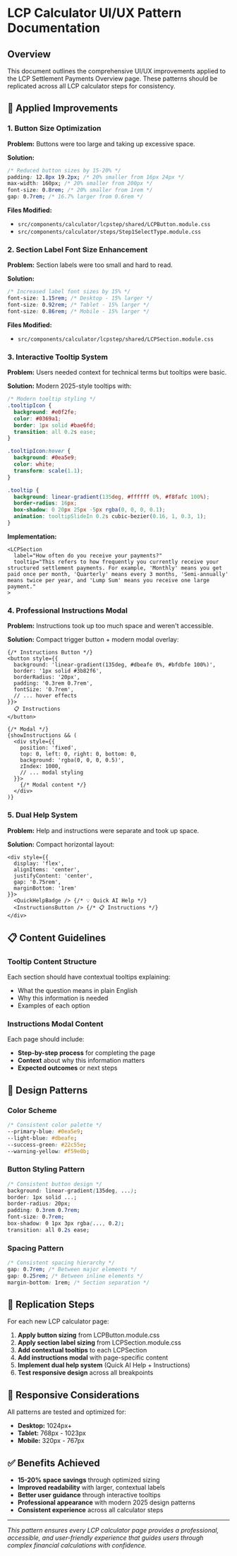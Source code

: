 # LCP Calculator UI/UX Pattern Documentation

## Overview
This document outlines the comprehensive UI/UX improvements applied to the LCP Settlement Payments Overview page. These patterns should be replicated across all LCP calculator steps for consistency.

## 🎯 Applied Improvements

### 1. Button Size Optimization
**Problem:** Buttons were too large and taking up excessive space.

**Solution:**
```css
/* Reduced button sizes by 15-20% */
padding: 12.8px 19.2px; /* 20% smaller from 16px 24px */
max-width: 160px; /* 20% smaller from 200px */
font-size: 0.8rem; /* 20% smaller from 1rem */
gap: 0.7rem; /* 16.7% larger from 0.6rem */
```

**Files Modified:**
- `src/components/calculator/lcpstep/shared/LCPButton.module.css`
- `src/components/calculator/steps/Step1SelectType.module.css`

### 2. Section Label Font Size Enhancement
**Problem:** Section labels were too small and hard to read.

**Solution:**
```css
/* Increased label font sizes by 15% */
font-size: 1.15rem; /* Desktop - 15% larger */
font-size: 0.92rem; /* Tablet - 15% larger */
font-size: 0.86rem; /* Mobile - 15% larger */
```

**Files Modified:**
- `src/components/calculator/lcpstep/shared/LCPSection.module.css`

### 3. Interactive Tooltip System
**Problem:** Users needed context for technical terms but tooltips were basic.

**Solution:** Modern 2025-style tooltips with:
```css
/* Modern tooltip styling */
.tooltipIcon {
  background: #e0f2fe;
  color: #0369a1;
  border: 1px solid #bae6fd;
  transition: all 0.2s ease;
}

.tooltipIcon:hover {
  background: #0ea5e9;
  color: white;
  transform: scale(1.1);
}

.tooltip {
  background: linear-gradient(135deg, #ffffff 0%, #f8fafc 100%);
  border-radius: 16px;
  box-shadow: 0 20px 25px -5px rgba(0, 0, 0, 0.1);
  animation: tooltipSlideIn 0.2s cubic-bezier(0.16, 1, 0.3, 1);
}
```

**Implementation:**
```tsx
<LCPSection
  label="How often do you receive your payments?"
  tooltip="This refers to how frequently you currently receive your structured settlement payments. For example, 'Monthly' means you get paid once per month, 'Quarterly' means every 3 months, 'Semi-annually' means twice per year, and 'Lump Sum' means you receive one large payment."
>
```

### 4. Professional Instructions Modal
**Problem:** Instructions took up too much space and weren't accessible.

**Solution:** Compact trigger button + modern modal overlay:
```tsx
{/* Instructions Button */}
<button style={{
  background: 'linear-gradient(135deg, #dbeafe 0%, #bfdbfe 100%)',
  border: '1px solid #3b82f6',
  borderRadius: '20px',
  padding: '0.3rem 0.7rem',
  fontSize: '0.7rem',
  // ... hover effects
}}>
  📋 Instructions
</button>

{/* Modal */}
{showInstructions && (
  <div style={{
    position: 'fixed',
    top: 0, left: 0, right: 0, bottom: 0,
    background: 'rgba(0, 0, 0, 0.5)',
    zIndex: 1000,
    // ... modal styling
  }}>
    {/* Modal content */}
  </div>
)}
```

### 5. Dual Help System
**Problem:** Help and instructions were separate and took up space.

**Solution:** Compact horizontal layout:
```tsx
<div style={{
  display: 'flex',
  alignItems: 'center',
  justifyContent: 'center',
  gap: '0.75rem',
  marginBottom: '1rem'
}}>
  <QuickHelpBadge /> {/* 💡 Quick AI Help */}
  <InstructionsButton /> {/* 📋 Instructions */}
</div>
```

## 📋 Content Guidelines

### Tooltip Content Structure
Each section should have contextual tooltips explaining:
- What the question means in plain English
- Why this information is needed
- Examples of each option

### Instructions Modal Content
Each page should include:
- **Step-by-step process** for completing the page
- **Context** about why this information matters
- **Expected outcomes** or next steps

## 🎨 Design Patterns

### Color Scheme
```css
/* Consistent color palette */
--primary-blue: #0ea5e9;
--light-blue: #dbeafe;
--success-green: #22c55e;
--warning-yellow: #f59e0b;
```

### Button Styling Pattern
```css
/* Consistent button design */
background: linear-gradient(135deg, ...);
border: 1px solid ...;
border-radius: 20px;
padding: 0.3rem 0.7rem;
font-size: 0.7rem;
box-shadow: 0 1px 3px rgba(..., 0.2);
transition: all 0.2s ease;
```

### Spacing Pattern
```css
/* Consistent spacing hierarchy */
gap: 0.7rem; /* Between major elements */
gap: 0.25rem; /* Between inline elements */
margin-bottom: 1rem; /* Section separation */
```

## 🔄 Replication Steps

For each new LCP calculator page:

1. **Apply button sizing** from LCPButton.module.css
2. **Apply section label sizing** from LCPSection.module.css
3. **Add contextual tooltips** to each LCPSection
4. **Add instructions modal** with page-specific content
5. **Implement dual help system** (Quick AI Help + Instructions)
6. **Test responsive design** across all breakpoints

## 📱 Responsive Considerations

All patterns are tested and optimized for:
- **Desktop:** 1024px+
- **Tablet:** 768px - 1023px
- **Mobile:** 320px - 767px

## ✅ Benefits Achieved

- **15-20% space savings** through optimized sizing
- **Improved readability** with larger, contextual labels
- **Better user guidance** through interactive tooltips
- **Professional appearance** with modern 2025 design patterns
- **Consistent experience** across all calculator steps

---

*This pattern ensures every LCP calculator page provides a professional, accessible, and user-friendly experience that guides users through complex financial calculations with confidence.*
